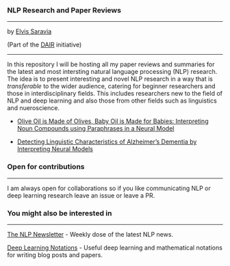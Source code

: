 ### NLP Research and Paper Reviews
---
by [Elvis Saravia](http://elvissaravia.com/)

(Part of the [DAIR](https://medium.com/dair-ai) initiative)

---

In this repository I will be hosting all my paper reviews and summaries for the latest and most intersting natural language processing (NLP) research. The idea is to present interesting and novel NLP research in a way that is *transferable* to the wider audience, catering for beginner researchers and those in interdisciplinary fields. This includes researchers new to the field of NLP and deep learning and also those from other fields such as linguistics and nueroscience. 

- [Olive Oil is Made of Olives, Baby Oil is Made for Babies: Interpreting Noun Compounds using Paraphrases in a Neural Model]()

- [Detecting Linguistic Characteristics of Alzheimer’s Dementia by Interpreting Neural Models]()


### Open for contributions
---
I am always open for collaborations so if you like communicating NLP or deep learning research leave an issue or leave a PR.

### You might also be interested in
---
[The NLP Newsletter](https://github.com/omarsar/nlp_newsletter) - Weekly dose of the latest NLP news. 

[Deep Learning Notations](https://github.com/omarsar/deep_learning_notations) - Useful deep learning and mathematical notations for writing blog posts and papers. 
